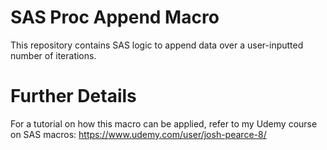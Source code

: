 # SAS Proc Append Macro
This repository contains SAS logic to append data over a user-inputted number of iterations. 

# Further Details
For a tutorial on how this macro can be applied, refer to my Udemy course on SAS macros:
https://www.udemy.com/user/josh-pearce-8/
